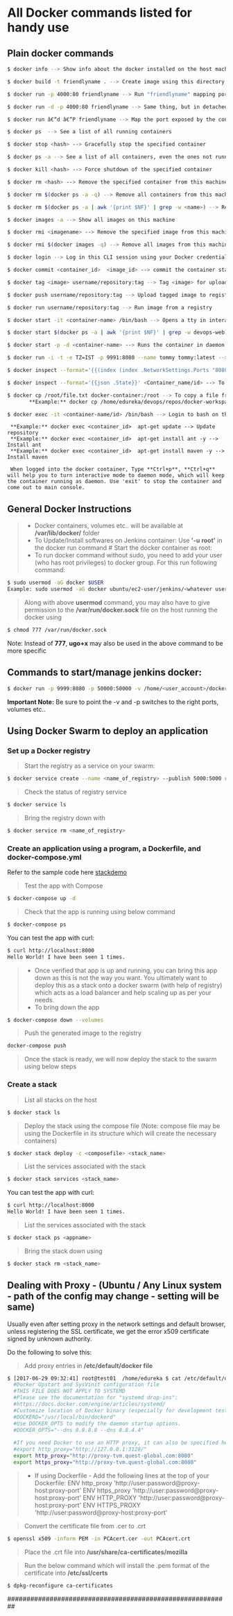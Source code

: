 # All Docker commands listed for handy use

## Plain docker commands 
```sh 
$ docker info --> Show info about the docker installed on the host machine 
```
```sh 
$ docker build -t friendlyname . --> Create image using this directory's Dockerfile 
```
```sh 
$ docker run -p 4000:80 friendlyname --> Run "friendlyname" mapping port 4000 to 80 
```
```sh 
$ docker run -d -p 4000:80 friendlyname --> Same thing, but in detached mode 
```
```sh 
$ docker run â€“d â€“P friendlyname --> Map the port exposed by the container over a random available ip on the host 
```
```sh 
$ docker ps  --> See a list of all running containers 
```
```sh 
$ docker stop <hash> --> Gracefully stop the specified container 
```
```sh 
$ docker ps -a --> See a list of all containers, even the ones not running 
```
```sh 
$ docker kill <hash> --> Force shutdown of the specified container 
```
```sh 
$ docker rm <hash> --> Remove the specified container from this machine 
```
```sh 
$ docker rm $(docker ps -a -q) --> Remove all containers from this machine 
```
```sh 
$ docker rm $(docker ps -a | awk '{print $NF}' | grep -w <name>) --> Remove all containers from this machine matching the given name 
```
```sh 
$ docker images -a --> Show all images on this machine 
```
```sh 
$ docker rmi <imagename> --> Remove the specified image from this machine 
```
```sh 
$ docker rmi $(docker images -q) --> Remove all images from this machine 
```
```sh 
$ docker login --> Log in this CLI session using your Docker credentials 
``` 
```sh 
$ docker commit <container_id>  <image_id> --> commit the container state to image 
```
```sh 
$ docker tag <image> username/repository:tag --> Tag <image> for upload to registry
``` 
```sh 
$ docker push username/repository:tag --> Upload tagged image to registry
``` 
```sh 
$ docker run username/repository:tag --> Run image from a registry
``` 
```sh 
$ docker start -it <container-name> /bin/bash --> Opens a tty in interactive mode
``` 
```sh 
$ docker start $(docker ps -a | awk '{print $NF}' | grep -w devops-web) --> Starts all containers matching the given name
``` 
```sh 
$ docker start -p -d <container-name> --> Runs the container in daemon mode
``` 
```sh 
$ docker run -i -t -e TZ=IST -p 9991:8080 --name tommy tommy:latest --> Runs the docker with specific time zone so the logs will seem relevant or                                                                                                                                                    else it uses only UTC
``` 
```sh 
$ docker inspect --format='{{(index (index .NetworkSettings.Ports "8080/tcp") 0).HostPort}}' devops-web-tommy8.5-2 --> To fetch Host's port number
``` 
```sh 
$ docker inspect --format='{{json .State}}' <Container_name/id> --> To get the content of a specific settings in the docker container
``` 
```sh 
$ docker cp /root/file.txt docker-container:/root --> To copy a file from host to the docker container  
       **Example:** docker cp /home/edureka/devops/repos/docker-workspace/tommy/devops-web.war tommy:/usr/local/tomcat/webapps/
```  
```sh 
$ docker exec -it <container-name/id> /bin/bash --> Login to bash on the container file system 
``` 
     **Example:** docker exec <container_id>  apt-get update --> Update repository 
     **Example:** docker exec <container_id>  apt-get install ant -y --> Install ant 
     **Example:** docker exec <container_id>  apt-get install maven -y --> Install maven 

     When logged into the docker container, Type **Ctrl+p**, **Ctrl+q** will help you to turn interactive mode to daemon mode, which will keep the container running as daemon. Use 'exit' to stop the container and come out to main console. 


## General Docker Instructions
> * Docker containers, volumes etc.. will be available at **/var/lib/docker/** folder
> * To Update/Install softwares on Jenkins container: 
    Use **'-u root'** in the docker run command        # Start the docker container as root:  
> * To run docker command without sudo, you need to add your user (who has root privileges) to docker group. For this run following command: 
```sh 
$ sudo usermod -aG docker $USER
Example: sudo usermod -aG docker ubuntu/ec2-user/jenkins/<whatever user> 
```
> Along with above **usermod** command, you may also have to give permission to the **/var/run/docker.sock** file on the host running the docker using
```sh
$ chmod 777 /var/run/docker.sock
```
Note: Instead of **777**, **ugo+x** may also be used in the above command to be more specific

   
## Commands to start/manage jenkins docker: 
```sh 
$ docker run -p 9999:8080 -p 50000:50000 -v /home/<user_account>/docker-jenkinsvolume/jenkins_home:/var/jenkins_home -v /var/run/docker.sock:/var/run/docker.sock -v $(which docker):/usr/bin/docker --name myjenkins veersudhir83/myjenkins:latest 
```
**Important Note:** Be sure to point the -v and -p switches to the right ports, volumes etc..

## Using Docker Swarm to deploy an application
### Set up a Docker registry
> Start the registry as a service on your swarm:
```sh
$ docker service create --name <name_of_registry> --publish 5000:5000 registry:2
```
> Check the status of registry service
```sh
$ docker service ls
```
> Bring the registry down with
```sh
$ docker service rm <name_of_registry>
```

### Create an application using a program, a Dockerfile, and docker-compose.yml
Refer to the sample code here [stackdemo]
> Test the app with Compose
```sh
$ docker-compose up -d
```
> Check that the app is running using below command
```sh
$ docker-compose ps
```
You can test the app with curl: 
```sh
$ curl http://localhost:8000
Hello World! I have been seen 1 times.
```
> * Once verified that app is up and running, you can bring this app down as this is not the way you want. You ultimately want to deploy this as a stack onto a docker swarm (with help of registry) which acts as a load balancer and help scaling up as per your needs.
> * To bring down the app
```sh
$ docker-compose down --volumes
```
> Push the generated image to the registry
```sh
docker-compose push
```
> Once the stack is ready, we will now deploy the stack to the swarm using below steps

### Create a stack 
> List all stacks on the host
```sh
$ docker stack ls 
```
> Deploy the stack using the compose file (Note: compose file may be using the Dockerfile in its structure which will create the necessary containers)
```sh 
$ docker stack deploy -c <composefile> <stack_name> 
```
> List the services associated with the stack
```sh 
$ docker stack services <stack_name> 
```
You can test the app with curl: 
```sh
$ curl http://localhost:8000
Hello World! I have been seen 1 times.
```
> List the services associated with the stack
```sh 
$ docker stack ps <appname>
```
> Bring the stack down using
```sh 
$ docker stack rm <stack_name>
``` 
 
## Dealing with Proxy - (Ubuntu / Any Linux system - path of the config may change - setting will be same) 
Usually even after setting proxy in the network settings and default browser, unless registering the SSL certificate, we get the error x509 certificate signed by unknown authority.  
 
Do the following to solve this: 
> Add proxy entries in **/etc/default/docker file**
```sh
$ [2017-06-29 09:32:41] root@test01  /home/edureka $ cat /etc/default/docker  
  #Docker Upstart and SysVinit configuration file 
  #THIS FILE DOES NOT APPLY TO SYSTEMD 
  #Please see the documentation for "systemd drop-ins": 
  #https://docs.docker.com/engine/articles/systemd/ 
  #Customize location of Docker binary (especially for development testing). 
  #DOCKERD="/usr/local/bin/dockerd" 
  #Use DOCKER_OPTS to modify the daemon startup options. 
  #DOCKER_OPTS="--dns 8.8.8.8 --dns 8.8.4.4" 
 
  #If you need Docker to use an HTTP proxy, it can also be specified here. 
  #export http_proxy="http://127.0.0.1:3128/" 
  export http_proxy="http://proxy-tvm.quest-global.com:8080" 
  export https_proxy="http://proxy-tvm.quest-global.com:8080" 
```
  
> * If using Dockerfile - Add the following lines at the top of your Dockerfile: 
  ENV http_proxy 'http://user:password@proxy-host:proxy-port' 
  ENV https_proxy 'http://user:password@proxy-host:proxy-port' 
  ENV HTTP_PROXY 'http://user:password@proxy-host:proxy-port' 
  ENV HTTPS_PROXY 'http://user:password@proxy-host:proxy-port' 
 
> Convert the certificate file from .cer to .crt  
```sh
$ openssl x509 -inform PEM -in PCAcert.cer -out PCAcert.crt 
``` 
> Place the .crt file into **/usr/share/ca-certificates/mozilla**
 
> Run the below command which will install the .pem format of the certificate into **/etc/ssl/certs**
```sh
$ dpkg-reconfigure ca-certificates 
``` 
 
########################################################## 

[//]: # (These are reference links used in the body of this note and get stripped out when the markdown processor does its job. There is no need to format nicely because it shouldn't be seen.)

   [stackdemo]: <https://github.com/veersudhir83/docker-workspace/tree/master/stackdemo/>
